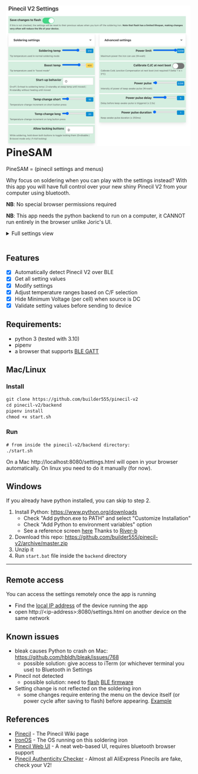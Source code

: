 <img src="./screenshot.png" align="right" width="500" style="float:left">

# PineSAM

PineSAM = (pinecil settings and menus)

Why focus on soldering when you can play with the settings instead? With this app you will have full control over your new shiny Pinecil V2 from your computer using bluetooth.


**NB**: No special browser permissions required

**NB**: This app needs the python backend to run on a computer, it CANNOT run entirely in the browser unlike Joric's UI.

<details>
  <summary>Full settings view</summary>
  <p>
    <img src="./full_settings.png"/>
  </p>
</details>
<div style="clear:both;">&nbsp;</div>

## Features
- [x] Automatically detect Pinecil V2 over BLE
- [x] Get all setting values
- [X] Modify settings
- [X] Adjust temperature ranges based on C/F selection
- [X] Hide Minimum Voltage (per cell) when source is DC
- [X] Validate setting values before sending to device

## Requirements:

- python 3 (tested with 3.10)
- pipenv
- a browser that supports [BLE GATT](https://caniuse.com/mdn-api_bluetooth)

## Mac/Linux 

### Install

```shell
git clone https://github.com/builder555/pinecil-v2
cd pinecil-v2/backend
pipenv install
chmod +x start.sh
```

### Run
```shell
# from inside the pinecil-v2/backend directory:
./start.sh
```

On a Mac http://localhost:8080/settings.html will open in your browser automatically. On linux you need to do it manually (for now).

## Windows

If you already have python installed, you can skip to step 2.

1. Install Python: https://www.python.org/downloads
    * Check "Add python.exe to PATH" and select "Customize Installation"
    * Check "Add Python to environment variables" option
    * See a reference screen [here](https://github.com/builder555/pinecil-v2/discussions/7#discussion-4862766) Thanks to [River-b](https://github.com/River-b)
2. Download this repo: https://github.com/builder555/pinecil-v2/archive/master.zip
3. Unzip it
4. Run `start.bat` file inside the `backend` directory

---

## Remote access

You can access the settings remotely once the app is running

* Find the [local IP address](https://lifehacker.com/how-to-find-your-local-and-external-ip-address-5833108) of the device running the app
* open http://\<ip-address\>:8080/settings.html on another device on the same network

## Known issues

- bleak causes Python to crash on Mac: https://github.com/hbldh/bleak/issues/768
    * possible solution: give access to iTerm (or whichever terminal you use) to Bluetooth in Settings
- Pinecil not detected
    * possible solution: need to [flash](https://github.com/Ralim/IronOS/discussions/1518#discussioncomment-4866637) [BLE firmware](https://github.com/Ralim/IronOS/discussions/1449#discussioncomment-4866655)
- Setting change is not reflected on the soldering iron
    * some changes require entering the menu on the device itself (or power cycle after saving to flash) before appearing. [Example](https://github.com/Ralim/IronOS/issues/1560)
    
## References

- [Pinecil](https://wiki.pine64.org/wiki/Pinecil) - The Pinecil Wiki page
- [IronOS](https://github.com/Ralim/IronOS) - The OS running on this soldering iron
- [Pinecil Web UI](https://github.com/joric/pinecil) - A neat web-based UI, requires bluetooth browser support
- [Pinecil Authenticity Checker](https://pinecil.pine64.org/) - Almost all AliExpress Pinecils are fake, check your V2!

